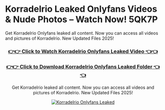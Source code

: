 # Korradelrio Leaked Onlyfans Videos & Nude Photos – Watch Now! 5QK7P

Get Korradelrio Onlyfans leaked all content. Now you can access all videos and pictures of Korradelrio. New Updated Files 2025!  
<div align="center">
  
### [👉👉 Click to Watch Korradelrio Onlyfans Leaked Video 👈👈](https://links2leaks.com/korradelrio)  
### [👉👉 Click to Download Korradelrio Onlyfans Leaked Folder 👈👈](https://links2leaks.com/korradelrio)  

Get Korradelrio leaked all content. Now you can access all videos and pictures of Korradelrio. New Updated Files 2025!  

[![Korradelrio Onlyfans Leaked](https://i.ibb.co/93hzkbrt/l2l.gif)](https://links2leaks.com/korradelrio)  

</div>
